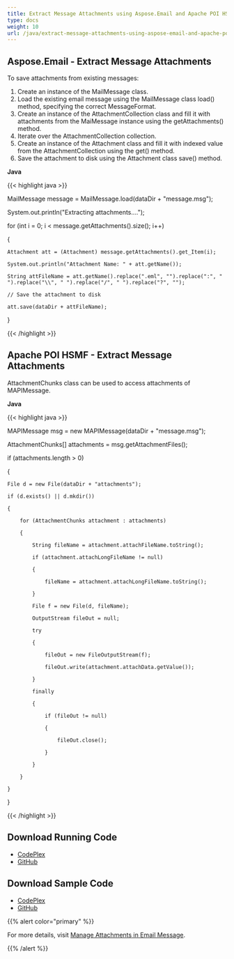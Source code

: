 ```yaml
---
title: Extract Message Attachments using Aspose.Email and Apache POI HSMF
type: docs
weight: 10
url: /java/extract-message-attachments-using-aspose-email-and-apache-poi-hsmf/
---
```


## **Aspose.Email - Extract Message Attachments**
To save attachments from existing messages:

1. Create an instance of the MailMessage class.
1. Load the existing email message using the MailMessage class load() method, specifying the correct MessageFormat.
1. Create an instance of the AttachmentCollection class and fill it with attachments from the MaiMessage instance using the getAttachments() method.
1. Iterate over the AttachmentCollection collection.
1. Create an instance of the Attachment class and fill it with indexed value from the AttachmentCollection using the get() method.
1. Save the attachment to disk using the Attachment class save() method.

**Java**

{{< highlight java >}}

 MailMessage message = MailMessage.load(dataDir + "message.msg");

System.out.println("Extracting attachments....");

for (int i = 0; i < message.getAttachments().size(); i++)

{

    Attachment att = (Attachment) message.getAttachments().get_Item(i);

    System.out.println("Attachment Name: " + att.getName());

    String attFileName = att.getName().replace(".eml", "").replace(":", " ").replace("\\", " ").replace("/", " ").replace("?", "");

    // Save the attachment to disk

    att.save(dataDir + attFileName);

}

{{< /highlight >}}
## **Apache POI HSMF - Extract Message Attachments**
AttachmentChunks class can be used to access attachments of MAPIMessage.

**Java**

{{< highlight java >}}

 MAPIMessage msg = new MAPIMessage(dataDir + "message.msg");

AttachmentChunks[] attachments = msg.getAttachmentFiles();

if (attachments.length > 0)

{

	File d = new File(dataDir + "attachments");

	if (d.exists() || d.mkdir())

	{

		for (AttachmentChunks attachment : attachments)

		{

			String fileName = attachment.attachFileName.toString();

			if (attachment.attachLongFileName != null)

			{

				fileName = attachment.attachLongFileName.toString();

			}

			File f = new File(d, fileName);

			OutputStream fileOut = null;

			try

			{

				fileOut = new FileOutputStream(f);

				fileOut.write(attachment.attachData.getValue());

			}

			finally

			{

				if (fileOut != null)

				{

					fileOut.close();

				}

			}

		}

	}

}

{{< /highlight >}}
## **Download Running Code**
- [CodePlex](https://archive.codeplex.com/?p=asposeemailjavaapachepoi)
- [GitHub](https://github.com/aspose-email/Aspose.Email-for-Java/releases/tag/Aspose.Email_Java_for_Apache_POI-v1.0.0)
## **Download Sample Code**
- [CodePlex](https://archive.codeplex.com/?p=asposeemailjavaapachepoi#src/main/java/com/aspose/email/examples/featurescomparison/extractor/)
- [GitHub](https://github.com/aspose-email/Aspose.Email-for-Java/tree/master/Plugins/Aspose_Email_for_Apache_POI/src/main/java/com/aspose/email/examples/featurescomparison/extractor)

{{% alert color="primary" %}} 

For more details, visit [Manage Attachments in Email Message](/email/java/working-with-attachments-and-embedded-objects/).

{{% /alert %}}
